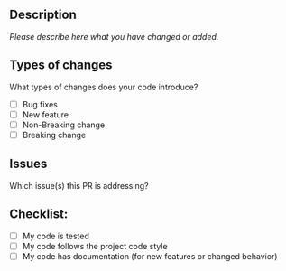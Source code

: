 ## Description

_Please describe here what you have changed or added._

## Types of changes
What types of changes does your code introduce?

- [ ] Bug fixes
- [ ] New feature
- [ ] Non-Breaking change
- [ ] Breaking change

## Issues

Which issue(s) this PR is addressing?

## Checklist:

- [ ] My code is tested
- [ ] My code follows the project code style
- [ ] My code has documentation (for new features or changed behavior)
